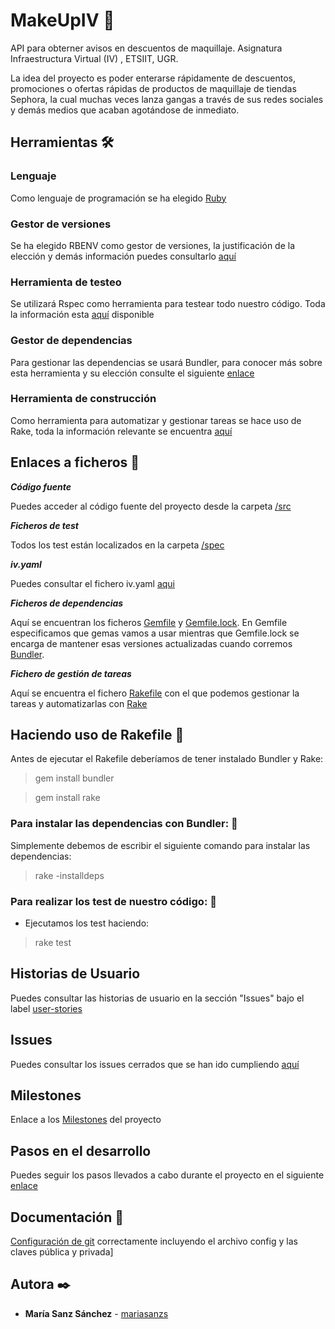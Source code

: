 # MakeUpIV 💄

API para obterner avisos en descuentos de maquillaje. Asignatura Infraestructura Virtual (IV) , ETSIIT, UGR.

La idea del proyecto es poder enterarse rápidamente de descuentos, promociones o ofertas rápidas de productos de maquillaje de tiendas Sephora, la cual muchas veces lanza gangas a través de sus redes sociales y demás medios que acaban agotándose de inmediato.


## Herramientas 🛠️

### Lenguaje

Como lenguaje de programación se ha elegido [Ruby](https://github.com/mariasanzs/makeupIV/blob/master/docs/herramientas.md)

### Gestor de versiones

Se ha elegido RBENV como gestor de versiones, la justificación de la elección y demás información puedes consultarlo [aquí](https://github.com/mariasanzs/makeupIV/blob/master/docs/rbenv.md#rbenv---gestor-de-versiones)

### Herramienta de testeo

Se utilizará Rspec como herramienta para testear todo nuestro código. Toda la información esta [aquí](https://github.com/mariasanzs/makeupIV/blob/master/docs/rspec.md#rspec---marco-de-test) disponible

### Gestor de dependencias

Para gestionar las dependencias se usará Bundler, para conocer más sobre esta herramienta y su elección consulte el siguiente [enlace](https://github.com/mariasanzs/makeupIV/blob/master/docs/bundler.md)

### Herramienta de construcción

Como herramienta para automatizar y gestionar tareas se hace uso de Rake, toda la información relevante se encuentra [aquí](https://github.com/mariasanzs/makeupIV/blob/master/docs/rake.md)



## Enlaces a ficheros 📑

***Código fuente***

Puedes acceder al código fuente del proyecto desde la carpeta [/src](https://github.com/mariasanzs/makeupIV/tree/master/src)

***Ficheros de test***

Todos los test están localizados en la carpeta [/spec](https://github.com/mariasanzs/makeupIV/tree/master/spec)

***iv.yaml***

Puedes consultar el fichero iv.yaml [aqui](https://github.com/mariasanzs/makeupIV/blob/master/iv.yaml)

***Ficheros de dependencias***

Aquí se encuentran los ficheros [Gemfile](https://github.com/mariasanzs/makeupIV/blob/master/Gemfile) y [Gemfile.lock](https://github.com/mariasanzs/makeupIV/blob/master/Gemfile.lock). En Gemfile especificamos que gemas vamos a usar mientras que Gemfile.lock se encarga de mantener esas versiones actualizadas cuando corremos [Bundler](https://github.com/mariasanzs/makeupIV/blob/master/docs/bundler.md#bundler---gestor-de-dependencias).

***Fichero de gestión de tareas***

Aquí se encuentra el fichero [Rakefile](https://github.com/mariasanzs/makeupIV/blob/master/Rakefile) con el que podemos gestionar la tareas y automatizarlas con [Rake](https://github.com/mariasanzs/makeupIV/blob/master/docs/rake.md)

## Haciendo uso de Rakefile 🔷

Antes de ejecutar el Rakefile deberíamos de tener instalado Bundler y Rake:

> gem install bundler

> gem install rake

### Para instalar las dependencias con Bundler: 🔹

Simplemente debemos de escribir el siguiente comando para instalar las dependencias:

>rake -installdeps


### Para realizar los test de nuestro código: 🔹

* Ejecutamos los test haciendo:
>rake test


## Historias de Usuario
Puedes consultar las historias de usuario en la sección "Issues" bajo el label [user-stories](https://github.com/mariasanzs/makeupIV/issues?q=is%3Aopen+is%3Aissue+label%3Auser-stories)

## Issues
Puedes consultar los issues cerrados que se han ido cumpliendo [aquí](https://github.com/mariasanzs/makeupIV/issues?q=is%3Aissue+is%3Aclosed)

## Milestones
Enlace a los [Milestones](https://github.com/mariasanzs/makeupIV/milestones) del proyecto

## Pasos en el desarrollo
Puedes seguir los pasos llevados a cabo durante el proyecto en el siguiente [enlace](https://github.com/mariasanzs/makeupIV/blob/master/docs/pasos.md)

## Documentación 📖
[Configuración de git](https://github.com/mariasanzs/makeupIV/blob/master/docs/git.md) correctamente incluyendo el archivo config y las claves pública y privada]

## Autora ✒️
* **María Sanz Sánchez** - [mariasanzs](https://github.com/mariasanzs)
